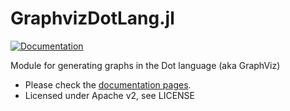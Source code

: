 # GraphvizDotLang.jl
[![Documentation](https://github.com/jhidding/GraphvizDotLang.jl/actions/workflows/documentation.yml/badge.svg)](https://jhidding.github.io/GraphvizDotLang.jl)

Module for generating graphs in the Dot language (aka GraphViz)

- Please check the [documentation pages](https://jhidding.github.io/GraphvizDotLang.jl).
- Licensed under Apache v2, see LICENSE
